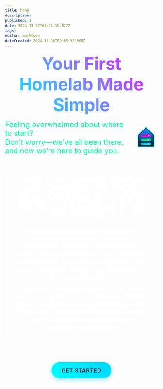 ```yaml
---
title: home
description: 
published: 1
date: 2024-11-27T03:21:10.527Z
tags: 
editor: markdown
dateCreated: 2024-11-26T09:05:35.508Z
---
```


<h1 style="text-align: center; font-size: 3.5rem; margin: 1rem 0; background: linear-gradient(45deg, #00ffff, #ff00ff); -webkit-background-clip: text; background-clip: text; color: transparent; text-shadow: 0 0 20px rgba(0, 255, 255, 0.1);">
    Your First Homelab Made Simple
</h1>

<div style="display: flex; align-items: center; justify-content: center; gap: 20px;">
  <!-- Text Section -->
  <div style="font-size: 1.5rem; color: #00ffaa;">
    <p style="margin: 0; text-align: left;">
      Feeling overwhelmed about where to start?<br>
      Don’t worry—we’ve all been there, and now we’re here to guide you.
    </p>
  </div>

  <!-- Logo Section -->
  <div>
    <img src="/logo.png" alt="Home Server Logo" width="150" />
  </div>
</div>



<div style="text-align: center; margin: 0 auto; max-width: 900px; padding: 2rem; border-radius: 15px; backdrop-filter: blur(10px); border: 1px solid rgba(0, 255, 255, 0.1); color: #fff; margin-top: 2rem; font-size: 1.3rem;">
    Embark on your journey into the exciting world of homelabbing with a little help getting started. Whether you’re a complete beginner or a tech enthusiast, we provide clear, structured guidance to help you build your first homelab.

Follow our carefully chosen tools and workflows to create a functional, educational setup that grows with your skills. When you’re ready to take the next step, explore our curated suggestions for further reading to unlock the full potential of this rewarding hobby.

Remember, <span>MyFirstHomelab.com</span> is more than just a guide—it’s a community. Return often to contribute, join the discussions, and share your suggestions. Together, we can make homelabbing accessible and enjoyable for everyone!
</div>

<div style="display: flex; gap: 1.5rem; justify-content: center; margin-top: 3rem;">
    <a href="/en/Hardware" style="padding: 1rem 2rem; font-size: 1.1rem; font-weight: 600; text-decoration: none; border-radius: 25px; text-transform: uppercase; letter-spacing: 1px; background: linear-gradient(45deg, #00ffff, #00d4ff); color: #1a1a2e; box-shadow: 0 5px 15px rgba(0, 212, 255, 0.4); transition: all 0.3s ease;">
        Get Started
    </a>
</div>
